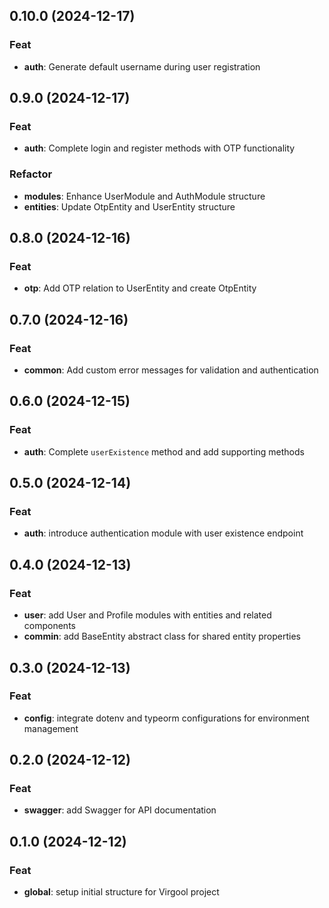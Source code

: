 ## 0.10.0 (2024-12-17)

### Feat

- **auth**: Generate default username during user registration

## 0.9.0 (2024-12-17)

### Feat

- **auth**: Complete login and register methods with OTP functionality

### Refactor

- **modules**: Enhance UserModule and AuthModule structure
- **entities**: Update OtpEntity and UserEntity structure

## 0.8.0 (2024-12-16)

### Feat

- **otp**: Add OTP relation to UserEntity and create OtpEntity

## 0.7.0 (2024-12-16)

### Feat

- **common**: Add custom error messages for validation and authentication

## 0.6.0 (2024-12-15)

### Feat

- **auth**: Complete `userExistence` method and add supporting methods

## 0.5.0 (2024-12-14)

### Feat

- **auth**: introduce authentication module with user existence endpoint

## 0.4.0 (2024-12-13)

### Feat

- **user**: add User and Profile modules with entities and related components
- **commin**: add BaseEntity abstract class for shared entity properties

## 0.3.0 (2024-12-13)

### Feat

- **config**: integrate dotenv and typeorm configurations for environment management

## 0.2.0 (2024-12-12)

### Feat

- **swagger**: add Swagger for API documentation

## 0.1.0 (2024-12-12)

### Feat

- **global**: setup initial structure for Virgool project
